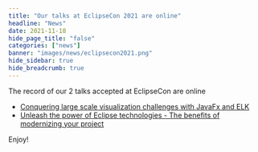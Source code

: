 ```yaml
---
title: "Our talks at EclipseCon 2021 are online"
headline: "News"
date: 2021-11-18
hide_page_title: "false"
categories: ["news"]
banner: "images/news/eclipsecon2021.png"
hide_sidebar: true
hide_breadcrumb: true
---
```


The record of our 2 talks accepted at EclipseCon are online

<!--more-->


* [Conquering large scale visualization challenges with JavaFx and ELK](https://www.youtube.com/watch?v=7QhN-Xf5NHQ&ab_channel=EclipseFoundation)
* [Unleash the power of Eclipse technologies - The benefits of modernizing your project](https://www.youtube.com/watch?v=I7AxIg4oVlI&ab_channel=EclipseFoundation)

Enjoy!

